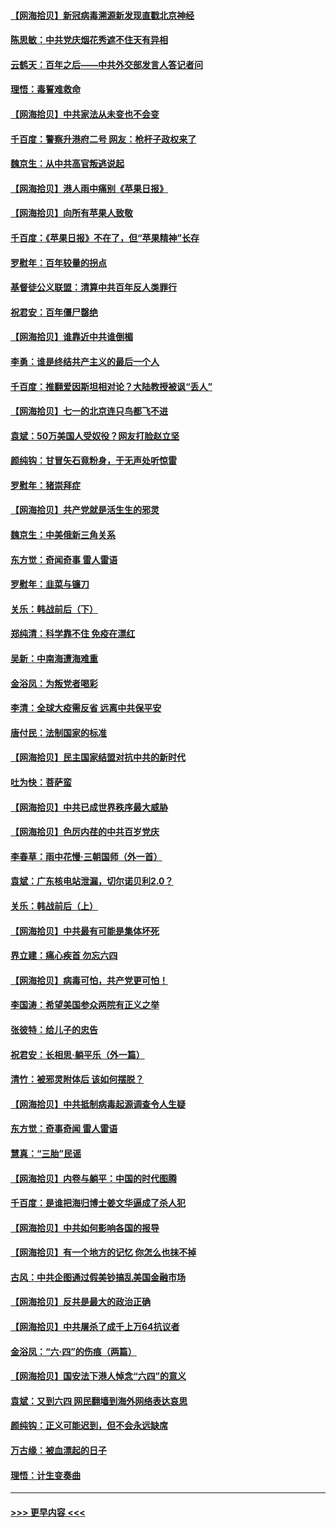 #### [【网海拾贝】新冠病毒溯源新发现直戳北京神经](../pages/nsc993/n13052425.md?t=06290302) 
#### [陈思敏：中共党庆烟花秀遮不住天有异相](../pages/nsc993/n13052020.md?t=06290302) 
#### [云鹤天：百年之后——中共外交部发言人答记者问](../pages/nsc993/n13051604.md?t=06290302) 
#### [理悟：毒誓难救命](../pages/nsc993/n13051601.md?t=06290302) 
#### [【网海拾贝】中共家法从未变也不会变](../pages/nsc993/n13050366.md?t=06290302) 
#### [千百度：警察升港府二号 网友：枪杆子政权来了](../pages/nsc993/n13050261.md?t=06290302) 
#### [魏京生：从中共高官叛逃说起](../pages/nsc993/n13048997.md?t=06290302) 
#### [【网海拾贝】港人雨中痛别《苹果日报》](../pages/nsc993/n13048941.md?t=06290302) 
#### [【网海拾贝】向所有苹果人致敬](../pages/nsc993/n13046795.md?t=06290302) 
#### [千百度：《苹果日报》不在了，但“苹果精神”长存](../pages/nsc993/n13046703.md?t=06290302) 
#### [罗慰年：百年较量的拐点](../pages/nsc993/n13046542.md?t=06290302) 
#### [基督徒公义联盟：清算中共百年反人类罪行](../pages/nsc993/n13046499.md?t=06290302) 
#### [祝君安：百年僵尸罄绝](../pages/nsc993/n13045595.md?t=06290302) 
#### [【网海拾贝】谁靠近中共谁倒楣](../pages/nsc993/n13044667.md?t=06290302) 
#### [李勇：谁是终结共产主义的最后一个人](../pages/nsc993/n13044397.md?t=06290302) 
#### [千百度：推翻爱因斯坦相对论？大陆教授被讽“丢人”](../pages/nsc993/n13043908.md?t=06290302) 
#### [【网海拾贝】七一的北京连只鸟都飞不进](../pages/nsc993/n13041377.md?t=06290302) 
#### [袁斌：50万美国人受奴役？网友打脸赵立坚](../pages/nsc993/n13041330.md?t=06290302) 
#### [颜纯钩：甘冒矢石竟粉身，于无声处听惊雷](../pages/nsc993/n13041140.md?t=06290302) 
#### [罗慰年：猪崇拜症](../pages/nsc993/n13041071.md?t=06290302) 
#### [【网海拾贝】共产党就是活生生的邪灵](../pages/nsc993/n13036627.md?t=06290302) 
#### [魏京生：中美俄新三角关系](../pages/nsc993/n13035986.md?t=06290302) 
#### [东方觉：奇闻奇事 雷人雷语](../pages/nsc993/n13035878.md?t=06290302) 
#### [罗慰年：韭菜与镰刀](../pages/nsc993/n13034374.md?t=06290302) 
#### [关乐：韩战前后（下）](../pages/nsc993/n13034113.md?t=06290302) 
#### [郑纯清：科学靠不住 免疫在漂红](../pages/nsc993/n13034093.md?t=06290302) 
#### [吴新：中南海遭海难重](../pages/nsc993/n13034084.md?t=06290302) 
#### [金浴凤：为叛党者喝彩](../pages/nsc993/n13034058.md?t=06290302) 
#### [李清：全球大疫需反省 远离中共保平安](../pages/nsc993/n13033784.md?t=06290302) 
#### [唐付民：法制国家的标准](../pages/nsc993/n13032944.md?t=06290302) 
#### [【网海拾贝】民主国家结盟对抗中共的新时代](../pages/nsc993/n13031717.md?t=06290302) 
#### [吐为快：菩萨蛮](../pages/nsc993/n13030033.md?t=06290302) 
#### [【网海拾贝】中共已成世界秩序最大威胁](../pages/nsc993/n13028138.md?t=06290302) 
#### [【网海拾贝】色厉内荏的中共百岁党庆](../pages/nsc993/n13025582.md?t=06290302) 
#### [李春草：雨中花慢‧三朝国师（外一首）](../pages/nsc993/n13025567.md?t=06290302) 
#### [袁斌：广东核电站泄漏，切尔诺贝利2.0？](../pages/nsc993/n13025475.md?t=06290302) 
#### [关乐：韩战前后（上）](../pages/nsc993/n13025387.md?t=06290302) 
#### [【网海拾贝】中共最有可能是集体坏死](../pages/nsc993/n13023101.md?t=06290302) 
#### [界立建：痛心疾首 勿忘六四](../pages/nsc993/n13022339.md?t=06290302) 
#### [【网海拾贝】病毒可怕，共产党更可怕！](../pages/nsc993/n13020728.md?t=06290302) 
#### [李国涛：希望美国参众两院有正义之举](../pages/nsc993/n13020674.md?t=06290302) 
#### [张彼特：给儿子的忠告](../pages/nsc993/n13018934.md?t=06290302) 
#### [祝君安：长相思‧躺平乐（外一篇）](../pages/nsc993/n13018923.md?t=06290302) 
#### [清竹：被邪灵附体后 该如何摆脱？](../pages/nsc993/n13018877.md?t=06290302) 
#### [【网海拾贝】中共抵制病毒起源调查令人生疑](../pages/nsc993/n13017785.md?t=06290302) 
#### [东方觉：奇事奇闻 雷人雷语](../pages/nsc993/n13017577.md?t=06290302) 
#### [慧真：“三胎”民谣](../pages/nsc993/n13017394.md?t=06290302) 
#### [【网海拾贝】内卷与躺平：中国的时代图腾](../pages/nsc993/n13016128.md?t=06290302) 
#### [千百度：是谁把海归博士姜文华逼成了杀人犯](../pages/nsc993/n13015218.md?t=06290302) 
#### [【网海拾贝】中共如何影响各国的报导](../pages/nsc993/n13012599.md?t=06290302) 
#### [【网海拾贝】有一个地方的记忆 你怎么也抹不掉](../pages/nsc993/n13009802.md?t=06290302) 
#### [古风：中共企图通过假美钞搞乱美国金融市场](../pages/nsc993/n13009626.md?t=06290302) 
#### [【网海拾贝】反共是最大的政治正确](../pages/nsc993/n13007051.md?t=06290302) 
#### [【网海拾贝】中共屠杀了成千上万64抗议者](../pages/nsc993/n13002713.md?t=06290302) 
#### [金浴凤：“六·四”的伤痕（两篇）](../pages/nsc993/n13001719.md?t=06290302) 
#### [【网海拾贝】国安法下港人悼念“六四”的意义](../pages/nsc993/n13001039.md?t=06290302) 
#### [袁斌：又到六四 网民翻墙到海外网络表达哀思](../pages/nsc993/n13000995.md?t=06290302) 
#### [颜纯钩：正义可能迟到，但不会永远缺席](../pages/nsc993/n13000920.md?t=06290302) 
#### [万古缘：被血漂起的日子](../pages/nsc993/n13000914.md?t=06290302) 
#### [理悟：计生变奏曲](../pages/nsc993/n13000414.md?t=06290302) 

----
#### [ >>> 更早内容 <<< ](../indexes/nsc993-earlier.md)
